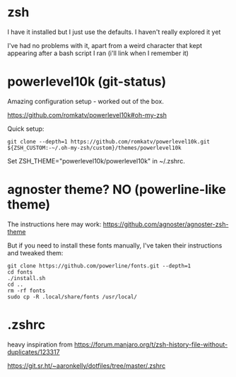 # zsh
I have it installed but I just use the defaults. I haven't really explored it yet

I've had no problems with it, apart from a weird character that kept appearing after a bash script I ran (i'll link when I remember it)

# powerlevel10k (git-status)
Amazing configuration setup - worked out of the box.

https://github.com/romkatv/powerlevel10k#oh-my-zsh

Quick setup:
```
git clone --depth=1 https://github.com/romkatv/powerlevel10k.git ${ZSH_CUSTOM:-~/.oh-my-zsh/custom}/themes/powerlevel10k
```
Set ZSH_THEME="powerlevel10k/powerlevel10k" in ~/.zshrc.

# agnoster theme? NO (powerline-like theme)
The instructions here may work:
https://github.com/agnoster/agnoster-zsh-theme

But if you need to install these fonts manually, I've taken their instructions and tweaked them:
```
git clone https://github.com/powerline/fonts.git --depth=1
cd fonts
./install.sh
cd ..
rm -rf fonts
sudo cp -R .local/share/fonts /usr/local/
```

# .zshrc
heavy inspiration from https://forum.manjaro.org/t/zsh-history-file-without-duplicates/123317

https://git.sr.ht/~aaronkelly/dotfiles/tree/master/.zshrc

